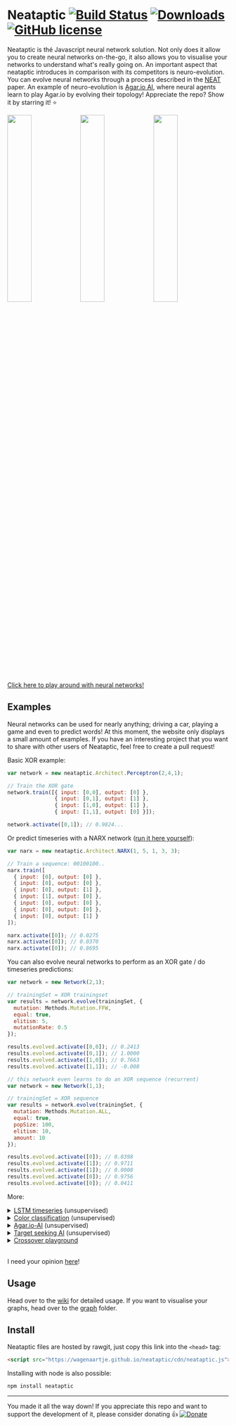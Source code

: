 # Neataptic [![Build Status](https://travis-ci.org/wagenaartje/neataptic.svg?branch=master)](https://travis-ci.org/wagenaartje/neataptic) [![Downloads](https://img.shields.io/npm/dm/neataptic.svg?colorB=ffa500)](https://www.npmjs.com/package/neataptic) [![GitHub license](https://img.shields.io/badge/license-MIT-blue.svg)](https://raw.githubusercontent.com/wagenaartje/neataptic/master/LICENSE)

Neataptic is thé Javascript neural network solution. Not only does it allow you to create neural networks on-the-go, it also allows you
to visualise your networks to understand what's really going on. An important aspect that neataptic introduces in comparison with its
competitors is neuro-evolution. You can evolve neural networks through a process described in the
[NEAT](http://nn.cs.utexas.edu/downloads/papers/stanley.gecco02_1.pdf) paper. An example of neuro-evolution is [Agar.io AI](https://wagenaartje.github.io/neataptic/articles/agario/), where neural agents learn to play Agar.io by evolving their topology! Appreciate the repo? Show it by starring it! :star:

<img src="https://i.gyazo.com/27e8003df60dbbd21e240a53f8ec093a.png" width="33%"/><img src="https://i.gyazo.com/5325ca9217dbca3151a891739548a01d.png" width="33%"/><img src="https://i.gyazo.com/f566d2364af43dd3a78c8926ed204a51.png" width="33%"/>
[Click here to play around with neural networks!](https://wagenaartje.github.io/neataptic/articles/playground/)

## Examples
Neural networks can be used for nearly anything; driving a car, playing a game and even to predict words! At this moment,
the website only displays a small amount of examples. If you have an interesting project that you want to share with other users
of Neataptic, feel free to create a pull request!

Basic XOR example:

```js
var network = new neataptic.Architect.Perceptron(2,4,1);

// Train the XOR gate
network.train([{ input: [0,0], output: [0] },
               { input: [0,1], output: [1] },
               { input: [1,0], output: [1] },
               { input: [1,1], output: [0] }]);

network.activate([0,1]); // 0.9824...
```

Or predict timeseries with a NARX network ([run it here yourself](https://jsfiddle.net/wagenaartje/1o7t91yk/2/)):

```javascript
var narx = new neataptic.Architect.NARX(1, 5, 1, 3, 3);

// Train a sequence: 00100100..
narx.train([
  { input: [0], output: [0] },
  { input: [0], output: [0] },
  { input: [0], output: [1] },
  { input: [1], output: [0] },
  { input: [0], output: [0] },
  { input: [0], output: [0] },
  { input: [0], output: [1] }
]);

narx.activate([0]); // 0.0275
narx.activate([0]); // 0.0370
narx.activate([0]); // 0.8695
```

You can also evolve neural networks to perform as an XOR gate / do timeseries predictions:

```js
var network = new Network(2,1);

// trainingSet = XOR trainingset
var results = network.evolve(trainingSet, {
  mutation: Methods.Mutation.FFW,
  equal: true,
  elitism: 5,
  mutationRate: 0.5
});

results.evolved.activate([0,0]); // 0.2413
results.evolved.activate([0,1]); // 1.0000
results.evolved.activate([1,0]); // 0.7663
results.evolved.activate([1,1]); // -0.008

```
```js
// this network even learns to do an XOR sequence (recurrent)
var network = new Network(1,1);

// trainingSet = XOR sequence
var results = network.evolve(trainingSet, {
  mutation: Methods.Mutation.ALL,
  equal: true,
  popSize: 100,
  elitism: 10,
  amount: 10
});

results.evolved.activate([0]); // 0.0398
results.evolved.activate([1]); // 0.9711
results.evolved.activate([1]); // 0.0008
results.evolved.activate([0]); // 0.9756
results.evolved.activate([0]); // 0.0411
```

More: 
<details>
<summary><a href="http://stackoverflow.com/questions/43574799/dead-simple-example-of-synaptic-js-lstm-rnn-algorithm/43734612#43734612">LSTM timeseries</a> (unsupervised)</summary>
</details>
<details>
<summary><a href="https://wagenaartje.github.io/neataptic/articles/classifycolors">Color classification</a> (unsupervised)</summary>
</details>
<details>
<summary><a href="https://wagenaartje.github.io/neataptic/articles/agario/)">Agar.io-AI</a> (unsupervised)</summary>
</details>
<details>
<summary><a href="https://wagenaartje.github.io/neataptic/articles/targetseeking/)">Target seeking AI</a> (unsupervised)</summary>
</details>
<details>
<summary><a href="https://wagenaartje.github.io/neataptic/articles/crossover/)">Crossover playground</a></summary>
</details>
&zwnj;


I need your opinion [here](https://github.com/wagenaartje/neataptic/issues/15)!

## Usage
Head over to the [wiki](https://github.com/wagenaartje/neataptic/wiki) for detailed usage. If you want to visualise your graphs, head
over to the [graph](https://github.com/wagenaartje/neataptic/tree/master/graph) folder. 

## Install
Neataptic files are hosted by rawgit, just copy this link into the `<head>` tag:
```html
<script src="https://wagenaartje.github.io/neataptic/cdn/neataptic.js"></script>
```

Installing with node is also possible:

```javascript
npm install neataptic
```

<hr>

You made it all the way down! If you appreciate this repo and want to support the development of it, please consider donating :thumbsup:
[![Donate](https://img.shields.io/badge/Donate-PayPal-green.svg)](https://www.paypal.com/cgi-bin/webscr?cmd=_s-xclick&hosted_button_id=CXS3G8NHBYEZE)

